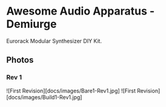 # Awesome Audio Apparatus - Demiurge

Eurorack Modular Synthesizer DIY Kit.

## Photos

### Rev 1
![First Revision][docs/images/Bare1-Rev1.jpg]
![First Revision][docs/images/Build1-Rev1.jpg]
